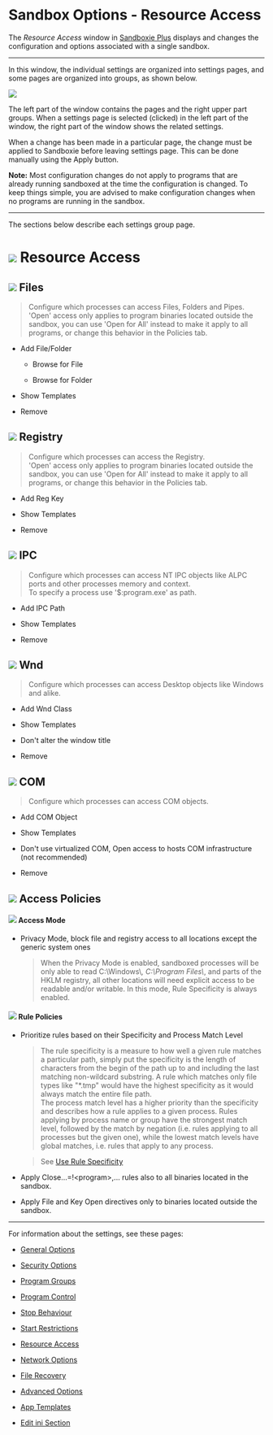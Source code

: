 # Sandbox Options - Resource Access

The _Resource Access_ window in [Sandboxie Plus](SbPlus.md) displays and changes the configuration and options associated with a single sandbox.

* * *

In this window, the individual settings are organized into settings pages, and some pages are organized into groups, as shown below.

![](../Media/SbPlusBox07ResAcc01Files.png)

The left part of the window contains the pages and the right upper part groups. When a settings page is selected (clicked) in the left part of the window, the right part of the window shows the related settings.

When a change has been made in a particular page, the change must be applied to Sandboxie before leaving settings page. This can be done manually using the Apply button.

**Note:** Most configuration changes do not apply to programs that are already running sandboxed at the time the configuration is changed. To keep things simple, you are advised to make configuration changes when no programs are running in the sandbox.

* * *

The sections below describe each settings group page.

# ![](../Media/Resources/AmpelHt1.png) Resource Access

## ![](../Media/Resources/FolderHt2.png) Files

> Configure which processes can access Files, Folders and Pipes.  
'Open' access only applies to program binaries located outside the sandbox, you can use 'Open for All' instead to make it apply to all programs, or change this behavior in the Policies tab.

* Add File/Folder

	* Browse for File
	
	* Browse for Folder	
	
* Show Templates

* Remove

## ![](../Media/Resources/RegEditHt2.png) Registry

> Configure which processes can access the Registry.  
'Open' access only applies to program binaries located outside the sandbox, you can use 'Open for All' instead to make it apply to all programs, or change this behavior in the Policies tab.

* Add Reg Key

* Show Templates

* Remove

## ![](../Media/Resources/PortHt2.png) IPC

> Configure which processes can access NT IPC objects like ALPC ports and other processes memory and context.  
To specify a process use '$:program.exe' as path.

* Add IPC Path

* Show Templates

* Remove

## ![](../Media/Resources/WindowHt2.png) Wnd

> Configure which processes can access Desktop objects like Windows and alike.

* Add Wnd Class

* Show Templates

* Don't alter the window title

* Remove

## ![](../Media/Resources/ObjectsHt2.png) COM

> Configure which processes can access COM objects.

* Add COM Object

* Show Templates

* Don't use virtualized COM, Open access to hosts COM infrastructure (not recommended)

* Remove

## ![](../Media/Resources/PolicyHt2.png) Access Policies

#### ![](../Media/Resources/AnonHt4.png) Access Mode

* Privacy Mode, block file and registry access to all locations except the generic system ones

	> When the Privacy Mode is enabled, sandboxed processes will be only able to read C:\Windows\\*, C:\Program Files\\*, and parts of the HKLM registry, all other locations will need explicit access to be readable and/or writable. In this mode, Rule Specificity is always enabled.

#### ![](../Media/Resources/PolicyHt4.png) Rule Policies

* Prioritize rules based on their Specificity and Process Match Level

	> The rule specificity is a measure to how well a given rule matches a particular path, simply put the specificity is the length of characters from the begin of the path up to and including the last matching non-wildcard substring. A rule which matches only file types like "\*.tmp" would have the highest specificity as it would always match the entire file path.  
	The process match level has a higher priority than the specificity and describes how a rule applies to a given process. Rules applying by process name or group have the strongest match level, followed by the match by negation (i.e. rules applying to all processes but the given one), while the lowest match levels have global matches, i.e. rules that apply to any process.
	
	> See [Use Rule Specificity](UseRuleSpecificity.md)

* Apply Close...=!\<program>,... rules also to all binaries located in the sandbox.

* Apply File and Key Open directives only to binaries located outside the sandbox.

* * *

For information about the settings, see these pages:

*	[General Options](SbPlusBox01GeneralOptions.md)

*	[Security Options](SbPlusBox02SecurityOptions.md)

*	[Program Groups](SbPlusBox03ProgramGroups.md)

*	[Program Control](SbPlusBox04ProgramControl.md)

*	[Stop Behaviour](SbPlusBox05StopBehaviour.md)

*	[Start Restrictions](SbPlusBox06StartRestrictions.md)

*	[Resource Access](SbPlusBox07ResourceAccess.md)

*	[Network Options](SbPlusBox08NetworkOptions.md)

*	[File Recovery](SbPlusBox90FileRecovery.md)

*	[Advanced Options](SbPlusBox10AdvancedOptions.md)

*	[App Templates](SbPlusBox11AppTemplates.md)

*	[Edit ini Section](SbPlusBox12EditIniSection.md)

